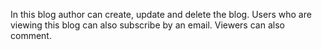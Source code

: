 In this blog author can create, update and delete the blog. Users who are viewing this blog can also subscribe by an email. 
Viewers can also comment.

